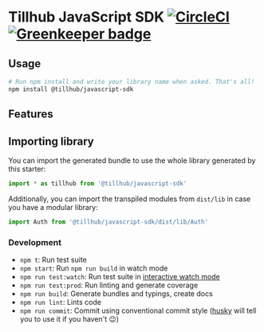 # Tillhub JavaScript SDK [![CircleCI](https://circleci.com/gh/tillhub/tillhub-sdk-javascript/tree/master.svg?style=svg)](https://circleci.com/gh/tillhub/tillhub-sdk-javascript/tree/master) [![Greenkeeper badge](https://badges.greenkeeper.io/tillhub/tillhub-sdk-javascript.svg)](https://greenkeeper.io/)

## Usage

```bash
# Run npm install and write your library name when asked. That's all!
npm install @tillhub/javascript-sdk
```

## Features

## Importing library

You can import the generated bundle to use the whole library generated by this starter:

```javascript
import * as tillhub from '@tillhub/javascript-sdk'
```

Additionally, you can import the transpiled modules from `dist/lib` in case you have a modular library:

```javascript
import Auth from '@tillhub/javascript-sdk/dist/lib/Auth'
```

### Development

- `npm t`: Run test suite
- `npm start`: Run `npm run build` in watch mode
- `npm run test:watch`: Run test suite in [interactive watch mode](http://facebook.github.io/jest/docs/cli.html#watch)
- `npm run test:prod`: Run linting and generate coverage
- `npm run build`: Generate bundles and typings, create docs
- `npm run lint`: Lints code
- `npm run commit`: Commit using conventional commit style ([husky](https://github.com/typicode/husky) will tell you to use it if you haven't :wink:)

